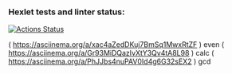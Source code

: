 ### Hexlet tests and linter status:
[![Actions Status](https://github.com/Shamatarev/frontend-project-44/workflows/hexlet-check/badge.svg)](https://github.com/Shamatarev/frontend-project-44/actions)

( https://asciinema.org/a/xac4aZedDKuj7BmSq1MwxRtZF ) even
( https://asciinema.org/a/Gr93MiDQazIvXtY3Qv4tA8L98 ) calc
( https://asciinema.org/a/PhJJbs4nuPAV0Id4g6G32sEX2 ) gcd
